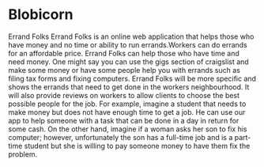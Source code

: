 # Blobicorn


Errand Folks
	Errand Folks is an online web application that helps those who have money and no time or ability to run errands.Workers can do errands for an affordable price. Errand Folks can help those who have time and need money. One might say you can use the gigs section of craigslist and make some money or have some people help you with errands such as filing tax forms and fixing computers. Errand Folks will be more specific and shows the errands that need to get done in the workers neighbourhood. It will also provide reviews on workers to allow clients to choose the best possible people for the job. For example, imagine a student that needs to make money but does not have enough time to get a job. He can use our app to help someone with a task that can be done in a day in return for some cash. On the other hand, imagine if a woman asks her son to fix his computer; however, unfortunately the son has a full-time job and is a part-time student but she is willing to pay someone money to have them fix the problem.

